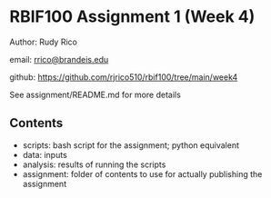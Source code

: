 # RBIF100 Assignment 1 (Week 4)

 Author: Rudy Rico

 email: rrico@brandeis.edu

 github: https://github.com/rjrico510/rbif100/tree/main/week4

 See assignment/README.md for more details

## Contents

- scripts: bash script for the assignment; python equivalent
- data: inputs
- analysis: results of running the scripts
- assignment: folder of contents to use for actually publishing the assignment
